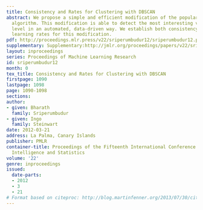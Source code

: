 ```yaml
---
title: Consistency and Rates for Clustering with DBSCAN
abstract: We propose a simple and efficient modification of the popular DBSCAN clustering
  algorithm. This modification is able to detect the most interesting vertical threshold
  level in an automated, data-driven way. We establish both consistency and optimal
  learning rates for this modification.
pdf: http://proceedings.mlr.press/v22/sriperumbudur12/sriperumbudur12.pdf
supplementary: Supplementary:http://jmlr.org/proceedings/papers/v22/sriperumbudur12/sriperumbudur12Supple.pdf
layout: inproceedings
series: Proceedings of Machine Learning Research
id: sriperumbudur12
month: 0
tex_title: Consistency and Rates for Clustering with DBSCAN
firstpage: 1090
lastpage: 1098
page: 1090-1098
sections: 
author:
- given: Bharath
  family: Sriperumbudur
- given: Ingo
  family: Steinwart
date: 2012-03-21
address: La Palma, Canary Islands
publisher: PMLR
container-title: Proceedings of the Fifteenth International Conference on Artificial
  Intelligence and Statistics
volume: '22'
genre: inproceedings
issued:
  date-parts:
  - 2012
  - 3
  - 21
# Format based on citeproc: http://blog.martinfenner.org/2013/07/30/citeproc-yaml-for-bibliographies/
---
```

